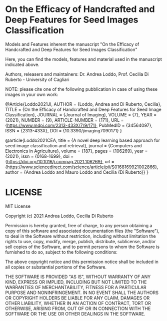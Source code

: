 # On the Efficacy of Handcrafted and Deep Features for Seed Images Classification

Models and Features inherent the manuscript "On the Efficacy of Handcrafted and Deep Features for Seed Images Classification"

Here, you can find the models, features and material used in the manuscript indicated above.

Authors, releasers and maintainers: Dr. Andrea Loddo, Prof. Cecilia Di Ruberto - University of Cagliari

NOTE: please cite one of the following pubblication in case of using these images in your own work:


@Article{Loddo2021JI,
AUTHOR = {Loddo, Andrea and Di Ruberto, Cecilia},
TITLE = {On the Efficacy of Handcrafted and Deep Features for Seed Image Classification},
JOURNAL = {Journal of Imaging},
VOLUME = {7},
YEAR = {2021},
NUMBER = {9},
ARTICLE-NUMBER = {171},
URL = {https://www.mdpi.com/2313-433X/7/9/171},
PubMedID = {34564097},
ISSN = {2313-433X},
DOI = {10.3390/jimaging7090171}
}





@article{Loddo2021CEA,
title = {A novel deep learning based approach for seed image classification and retrieval},
journal = {Computers and Electronics in Agriculture},
volume = {187},
pages = {106269},
year = {2021},
issn = {0168-1699},
doi = {https://doi.org/10.1016/j.compag.2021.106269},
url = {https://www.sciencedirect.com/science/article/pii/S0168169921002866},
author = {Andrea Loddo and Mauro Loddo and Cecilia {Di Ruberto}}
}

# LICENSE
MIT License

Copyright (c) 2021 Andrea Loddo, Cecilia Di Ruberto

Permission is hereby granted, free of charge, to any person obtaining a copy of this software and associated documentation files (the "Software"), to deal in the Software without restriction, including without limitation the rights to use, copy, modify, merge, publish, distribute, sublicense, and/or sell copies of the Software, and to permit persons to whom the Software is furnished to do so, subject to the following conditions:

The above copyright notice and this permission notice shall be included in all copies or substantial portions of the Software.

THE SOFTWARE IS PROVIDED "AS IS", WITHOUT WARRANTY OF ANY KIND, EXPRESS OR IMPLIED, INCLUDING BUT NOT LIMITED TO THE WARRANTIES OF MERCHANTABILITY, FITNESS FOR A PARTICULAR PURPOSE AND NONINFRINGEMENT. IN NO EVENT SHALL THE AUTHORS OR COPYRIGHT HOLDERS BE LIABLE FOR ANY CLAIM, DAMAGES OR OTHER LIABILITY, WHETHER IN AN ACTION OF CONTRACT, TORT OR OTHERWISE, ARISING FROM, OUT OF OR IN CONNECTION WITH THE SOFTWARE OR THE USE OR OTHER DEALINGS IN THE SOFTWARE.
